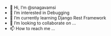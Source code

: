 - 👋 Hi, I’m @snagavamsi
- 👀 I’m interested in Debugging
- 🌱 I’m currently learning Django Rest Framework
- 💞️ I’m looking to collaborate on ...
- 📫 How to reach me ...

<!---
snagavamsi/snagavamsi is a ✨ special ✨ repository because its `README.md` (this file) appears on your GitHub profile.
You can click the Preview link to take a look at your changes.
--->
